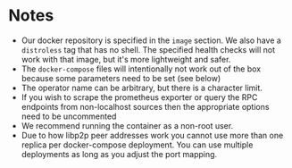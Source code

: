 # Notes

* Our docker repository is specified in the `image` section.  We also have a
  `distroless` tag that has no shell.  The specified health checks will not work
  with that image, but it's more lightweight and safer.
* The `docker-compose` files will intentionally not work out of the box because
  some parameters need to be set (see below)
* The operator name can be arbitrary, but there is a character limit.
* If you wish to scrape the prometheus exporter or query the RPC endpoints from
  non-localhost sources then the appropriate options need to be uncommented
* We recommend running the container as a non-root user.
* Due to how libp2p peer addresses work you cannot use more than one replica per
  docker-compose deployment. You can use multiple deployments as long as you adjust
  the port mapping.


